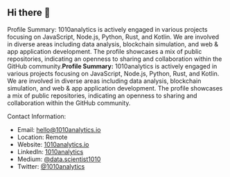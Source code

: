 ## Hi there 👋

Profile Summary:
1010analytics is actively engaged in various projects focusing on JavaScript, Node.js, Python, Rust, and Kotlin. We are involved in diverse areas including data analysis, blockchain simulation, and web & app application development. The profile showcases a mix of public repositories, indicating an openness to sharing and collaboration within the GitHub community.**Profile Summary:**
1010analytics is actively engaged in various projects focusing on JavaScript, Node.js, Python, Rust, and Kotlin. We are involved in diverse areas including data analysis, blockchain simulation, and web & app application development. The profile showcases a mix of public repositories, indicating an openness to sharing and collaboration within the GitHub community.



Contact Information:
- Email: hello@1010analytics.io
- Location: Remote
- Website: [1010analytics.io](https://1010analytics.io)
- LinkedIn: [1010analytics](https://www.linkedin.com/company/1010analytics/)
- Medium: [@data.scientist1010](https://medium.com/@data.scientist1010)
- Twitter: [@1010analytics](https://twitter.com/1010analytics)





